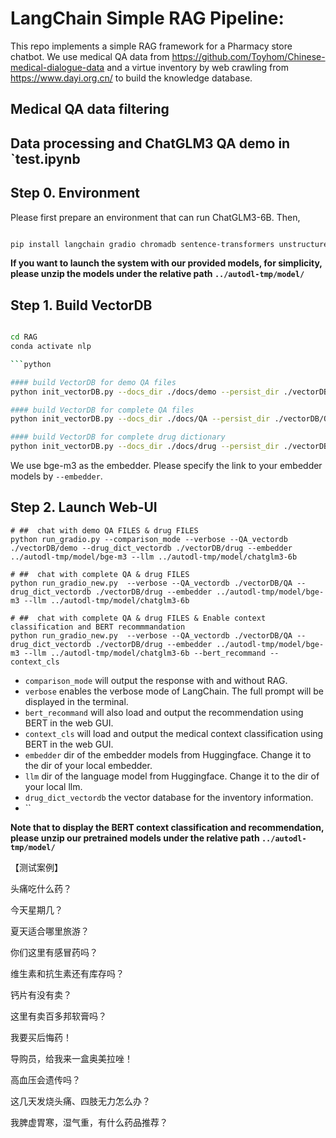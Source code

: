 # LangChain Simple RAG Pipeline:

This repo implements a simple RAG framework for a Pharmacy store chatbot. We use medical QA data from https://github.com/Toyhom/Chinese-medical-dialogue-data and a virtue inventory by web crawling from https://www.dayi.org.cn/ to build the knowledge database.

## Medical QA data filtering 


## Data processing and ChatGLM3 QA demo in `test.ipynb


## Step 0. Environment
Please first prepare an environment that can run ChatGLM3-6B.
Then, 
```bash

pip install langchain gradio chromadb sentence-transformers unstructured markdown
```

**If you want to launch the system with our provided models, for simplicity, please unzip the models under the relative path `../autodl-tmp/model/`**

## Step 1. Build VectorDB
```bash

cd RAG
conda activate nlp

```python

#### build VectorDB for demo QA files
python init_vectorDB.py --docs_dir ./docs/demo --persist_dir ./vectorDB/demo --embedder ../autodl-tmp/model/bge-m3

#### build VectorDB for complete QA files
python init_vectorDB.py --docs_dir ./docs/QA --persist_dir ./vectorDB/QA --embedder ../autodl-tmp/model/bge-m3 --chunk_size 100

#### build VectorDB for complete drug dictionary
python init_vectorDB.py --docs_dir ./docs/drug --persist_dir ./vectorDB/drug --embedder ../autodl-tmp/model/bge-m3 --chunk_size 100
```

We use bge-m3 as the embedder. Please specify the link to your embedder models by `--embedder`.

## Step 2. Launch Web-UI

```
# ##  chat with demo QA FILES & drug FILES
python run_gradio.py --comparison_mode --verbose --QA_vectordb ./vectorDB/demo --drug_dict_vectordb ./vectorDB/drug --embedder ../autodl-tmp/model/bge-m3 --llm ../autodl-tmp/model/chatglm3-6b

# ##  chat with complete QA & drug FILES
python run_gradio_new.py  --verbose --QA_vectordb ./vectorDB/QA --drug_dict_vectordb ./vectorDB/drug --embedder ../autodl-tmp/model/bge-m3 --llm ../autodl-tmp/model/chatglm3-6b 

# ##  chat with complete QA & drug FILES & Enable context classification and BERT recommmandation
python run_gradio_new.py  --verbose --QA_vectordb ./vectorDB/QA --drug_dict_vectordb ./vectorDB/drug --embedder ../autodl-tmp/model/bge-m3 --llm ../autodl-tmp/model/chatglm3-6b --bert_recommand --context_cls

```
 - `comparison_mode` will output the response with and without RAG.
 - `verbose` enables the verbose mode of LangChain. The full prompt will be displayed in the terminal.
 - `bert_recommand` will also load and output the recommendation using BERT in the web GUI.
 - `context_cls` will load and output the medical context classification using BERT in the web GUI.
 - `embedder` dir of the embedder models from Huggingface. Change it to the dir of your local embedder.
 - `llm` dir of the language model from Huggingface. Change it to the dir of your local llm.
 - `drug_dict_vectordb` the vector database for the inventory information.
 - ``

**Note that to display the BERT context classification and recommendation, please unzip our pretrained models under the relative path `../autodl-tmp/model/`**

【测试案例】

头痛吃什么药？

今天星期几？

夏天适合哪里旅游？

你们这里有感冒药吗？

维生素和抗生素还有库存吗？

钙片有没有卖？

这里有卖百多邦软膏吗？

我要买后悔药！

导购员，给我来一盒奥美拉唑！

高血压会遗传吗？

这几天发烧头痛、四肢无力怎么办？

我脾虚胃寒，湿气重，有什么药品推荐？
